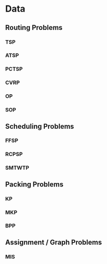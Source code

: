 # Data


## Routing Problems

### TSP

### ATSP

### PCTSP

### CVRP

### OP

### SOP





## Scheduling Problems

### FFSP

### RCPSP

### SMTWTP





## Packing Problems

### KP

### MKP

### BPP





## Assignment / Graph Problems

### MIS
